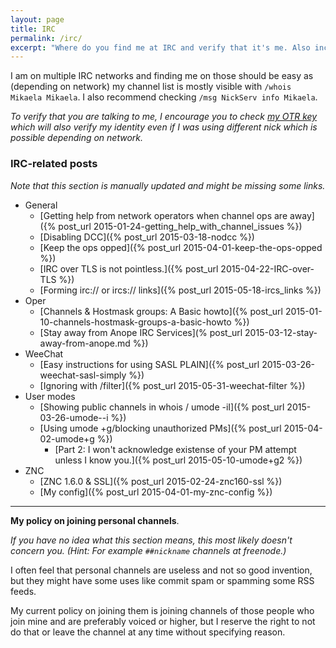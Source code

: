 ```yaml
---
layout: page
title: IRC
permalink: /irc/
excerpt: "Where do you find me at IRC and verify that it's me. Also includes my IRC related posts that are hopefully helpful and my policy on joining personal channels of other people (e.g. ##channels at freenode)."
---
```


I am on multiple IRC networks and finding me on those should be easy as
(depending on network) my channel list is mostly visible with
`/whois Mikaela Mikaela`. I also recommend checking
`/msg NickServ info Mikaela`.

*To verify that you are talking to me, I encourage you to check
[my OTR key] which will also verify my identity even if I was using
different nick which is possible depending on network.*

[my OTR key]: ../keys

### IRC-related posts

*Note that this section is manually updated and might be missing some
links.*

* General
    * [Getting help from network operators when channel ops are away]({% post_url 2015-01-24-getting_help_with_channel_issues %})
    * [Disabling DCC]({% post_url 2015-03-18-nodcc %})
    * [Keep the ops opped]({% post_url 2015-04-01-keep-the-ops-opped %})
    * [IRC over TLS is not pointless.]({% post_url 2015-04-22-IRC-over-TLS %})
    * [Forming irc:// or ircs:// links]({% post_url 2015-05-18-ircs_links %})
* Oper
    * [Channels & Hostmask groups: A Basic howto]({% post_url 2015-01-10-channels-hostmask-groups-a-basic-howto %})
    * [Stay away from Anope IRC Services](% post_url 2015-03-12-stay-away-from-anope.md %})
* WeeChat
    * [Easy instructions for using SASL PLAIN]({% post_url 2015-03-26-weechat-sasl-simply %})
    * [Ignoring with /filter]({% post_url 2015-05-31-weechat-filter %})
* User modes
    * [Showing public channels in whois / umode -iI]({% post_url 2015-03-26-umode--i %})
    * [Using umode +g/blocking unauthorized PMs]({% post_url 2015-04-02-umode+g %})
        * [Part 2: I won't acknowledge existense of your PM attempt unless I know you.]({% post_url 2015-05-10-umode+g2 %})
* ZNC
    * [ZNC 1.6.0 & SSL]({% post_url 2015-02-24-znc160-ssl %})
    * [My config]({% post_url 2015-04-01-my-znc-config %})

* * * * *

**My policy on joining personal channels**.

*If you have no idea what this section means, this most likely doesn't
concern you. (Hint: For example `##nickname` channels at freenode.)*

I often feel that personal channels are useless and not so good invention,
but they might have some uses like commit spam or spamming some RSS feeds.

My current policy on joining them is joining channels of those people who
join mine and are preferably voiced or higher, but I reserve the right to
not do that or leave the channel at any time without specifying reason.
